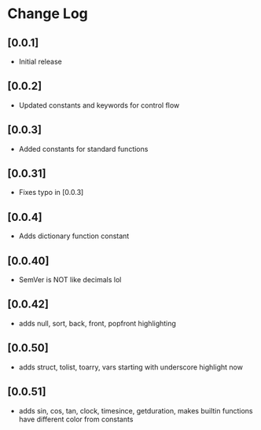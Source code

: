# Change Log

## [0.0.1]

- Initial release

## [0.0.2]

- Updated constants and keywords for control flow

## [0.0.3]

- Added constants for standard functions

## [0.0.31]

- Fixes typo in [0.0.3]

## [0.0.4]

- Adds dictionary function constant

## [0.0.40]

- SemVer is NOT like decimals lol

## [0.0.42]

- adds null, sort, back, front, popfront highlighting

## [0.0.50]

- adds struct, tolist, toarry, vars starting with underscore highlight now

## [0.0.51]

- adds sin, cos, tan, clock, timesince, getduration, makes builtin functions have different color from constants